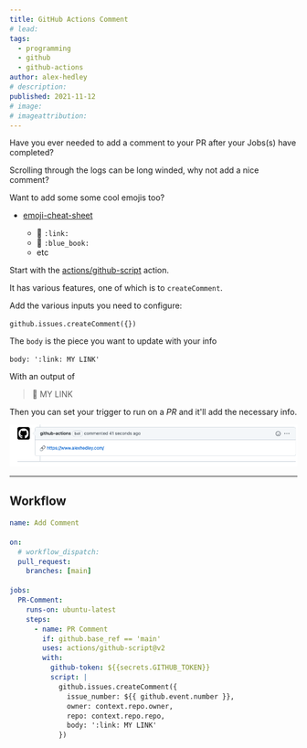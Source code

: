 ```yaml
---
title: GitHub Actions Comment
# lead:
tags:
  - programming
  - github
  - github-actions
author: alex-hedley
# description:
published: 2021-11-12
# image:
# imageattribution:
---
```


Have you ever needed to add a comment to your PR after your Jobs(s) have completed?

Scrolling through the logs can be long winded, why not add a nice comment?

Want to add some some cool emojis too?

- [emoji-cheat-sheet](https://github.com/ikatyang/emoji-cheat-sheet/blob/master/README.md)

  - 🔗 `:link:`
  - 📘 `:blue_book:`
  - etc

Start with the [actions/github-script](https://github.com/actions/github-script) action.

It has various features, one of which is to `createComment`.

Add the various inputs you need to configure:

`github.issues.createComment({})`

The `body` is the piece you want to update with your info

`body: ':link: MY LINK'`

With an output of

> 🔗 MY LINK

Then you can set your trigger to run on a _PR_ and it'll add the necessary info.

![Actions Comment](images/gh/github-actions-comment.png "Actions Comment")

---

## Workflow

```yml
name: Add Comment

on:
  # workflow_dispatch:
  pull_request:
    branches: [main]

jobs:
  PR-Comment:
    runs-on: ubuntu-latest
    steps:
      - name: PR Comment
        if: github.base_ref == 'main'
        uses: actions/github-script@v2
        with:
          github-token: ${{secrets.GITHUB_TOKEN}}
          script: |
            github.issues.createComment({
              issue_number: ${{ github.event.number }},
              owner: context.repo.owner,
              repo: context.repo.repo,
              body: ':link: MY LINK'
            })
```
